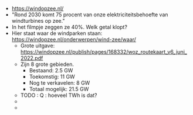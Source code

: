 - https://windopzee.nl/
- "Rond 2030 komt 75 procent van onze elektriciteitsbehoefte van windturbines op zee."
- In het filmpje zeggen ze 40%. Welk getal klopt?
- Hier staat waar de windparken staan: https://windopzee.nl/onderwerpen/wind-zee/waar/
	- Grote uitgave: https://windopzee.nl/publish/pages/168332/woz_routekaart_v6_juni_2022.pdf
	- Zijn 8 grote gebieden.
		- Bestaand: 2.5 GW
		- Toekomstig: 11 GW
		- Nog te verkavelen: 8 GW
		- Totaal mogelijk: 21.5 GW
	- TODO : Q : hoeveel TWh is dat?
	-
	-
